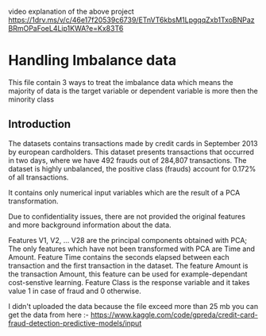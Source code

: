 video explanation of the above project 
https://1drv.ms/v/c/46e17f20539c6739/ETnVT6kbsM1LpgqqZxb1TxoBNPazBRmOPaFoeL4Lip1KWA?e=Kx83T6

# Handling Imbalance data 

This file contain 3 ways to treat the imbalance data which means the majority of data is the target variable or dependent variable is more then the minority class  

## Introduction
The datasets contains transactions made by credit cards in September 2013 by european cardholders. This dataset presents transactions that occurred in two days, where we have 492 frauds out of 284,807 transactions. The dataset is highly unbalanced, the positive class (frauds) account for 0.172% of all transactions.

It contains only numerical input variables which are the result of a PCA transformation.

Due to confidentiality issues, there are not provided the original features and more background information about the data.

Features V1, V2, ... V28 are the principal components obtained with PCA;
The only features which have not been transformed with PCA are Time and Amount. Feature Time contains the seconds elapsed between each transaction and the first transaction in the dataset. The feature Amount is the transaction Amount, this feature can be used for example-dependant cost-senstive learning.
Feature Class is the response variable and it takes value 1 in case of fraud and 0 otherwise.

I didn't uploaded the data because the file exceed more than 25 mb 
you can get the data from here :- https://www.kaggle.com/code/gpreda/credit-card-fraud-detection-predictive-models/input
